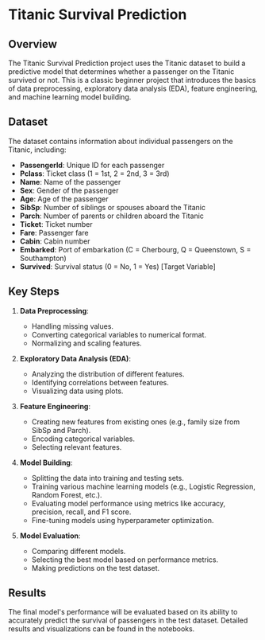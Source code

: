 # Titanic Survival Prediction

## Overview

The Titanic Survival Prediction project uses the Titanic dataset to build a predictive model that determines whether a passenger on the Titanic survived or not. This is a classic beginner project that introduces the basics of data preprocessing, exploratory data analysis (EDA), feature engineering, and machine learning model building.

## Dataset

The dataset contains information about individual passengers on the Titanic, including:

- **PassengerId**: Unique ID for each passenger
- **Pclass**: Ticket class (1 = 1st, 2 = 2nd, 3 = 3rd)
- **Name**: Name of the passenger
- **Sex**: Gender of the passenger
- **Age**: Age of the passenger
- **SibSp**: Number of siblings or spouses aboard the Titanic
- **Parch**: Number of parents or children aboard the Titanic
- **Ticket**: Ticket number
- **Fare**: Passenger fare
- **Cabin**: Cabin number
- **Embarked**: Port of embarkation (C = Cherbourg, Q = Queenstown, S = Southampton)
- **Survived**: Survival status (0 = No, 1 = Yes) [Target Variable]

## Key Steps

1. **Data Preprocessing**:
    - Handling missing values.
    - Converting categorical variables to numerical format.
    - Normalizing and scaling features.
  
2. **Exploratory Data Analysis (EDA)**:
    - Analyzing the distribution of different features.
    - Identifying correlations between features.
    - Visualizing data using plots.

3. **Feature Engineering**:
    - Creating new features from existing ones (e.g., family size from SibSp and Parch).
    - Encoding categorical variables.
    - Selecting relevant features.

4. **Model Building**:
    - Splitting the data into training and testing sets.
    - Training various machine learning models (e.g., Logistic Regression, Random Forest, etc.).
    - Evaluating model performance using metrics like accuracy, precision, recall, and F1 score.
    - Fine-tuning models using hyperparameter optimization.

5. **Model Evaluation**:
    - Comparing different models.
    - Selecting the best model based on performance metrics.
    - Making predictions on the test dataset.

## Results

The final model's performance will be evaluated based on its ability to accurately predict the survival of passengers in the test dataset. Detailed results and visualizations can be found in the notebooks.

